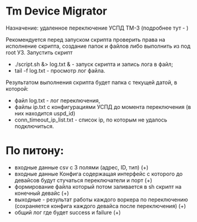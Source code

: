 # Tm Device Migrator

Назначение: удаленное переключение УСПД ТМ-3 (подробнее тут - )

Рекомендуется перед запуском скрипта проверить права на исполнение скрипта, создание папок и файлов либо выполнить из под root УЗ.
Запустить скрипт
- ./script.sh &> log.txt &  - запуск скрипта и запись лога в файл;
- tail -f log.txt - просмотр лог файла.

Результатом выполнения скрипта будет папка с текущей датой, в которой:
- файл log.txt - лог переключения,
- файлы ip.txt с конфигурациями УСПД до момента переключения (в них находится uspd_id)
- conn_timeout_ip_list.txt - список ip, по которым не удалось подключиться.

# По питону:
- входные данные csv с 3 полями (адрес, ID, тип) (+)
- входные данные Конфига содержащая интерфейс с которого до девайсов будут стучаться переключатели и порт  (+)
- формирование файла который потом заливается в sh скрипт на конечный девайс (+) 
- выходные - результат работы каждого воркера по переключению (сохраняется конфига каждого девайса после переключения) (+)
- общий лог где будет success и failure (+) 
